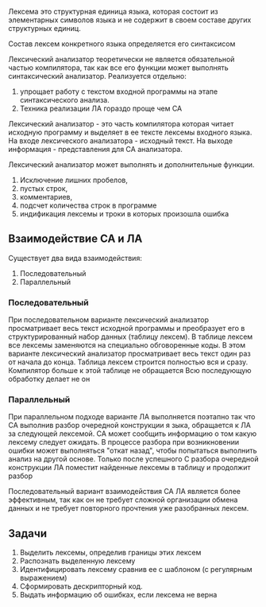 Лексема это структурная единица языка, которая состоит из элементарных символов языка и не содержит в своем составе других структурных единиц. 

Состав лексем конкретного языка определяется его синтаксисом 

Лексический анализатор теоретически не является обязательной частью компилятора, так как все его функции может выполнять синтаксический анализатор. Реализуется отдельно:
1) упрощает работу с текстом входной программы на этапе синтаксического анализа.
2) Техника реализации ЛА гораздо проще чем СА

Лексический анализатор - это часть компилятора которая читает исходную программу и выделяет в ее тексте лексемы входного языка. На входе лексического анализатора - исходный текст. На выходе информация - представления для СА анализатора. 

Лексический анализатор может выполнять и дополнительные функции. 
1) Исключение лишних пробелов, 
2) пустых строк,
3) комментариев, 
4) подсчет количества строк в программе 
5) индификация лексемы и троки в которых произошла ошибка 

## Взаимодействие СА и ЛА 
Существует два вида взаимодействия:
1. Последовательный
2. Параллельный
### Последовательный
При последовательном варианте лексический анализатор просматривает весь текст исходной программы и преобразует его в структурированный набор данных (таблицу лексем). В таблице лексем все лексемы заменяются на специально обговоренные коды. 
В этом варианте лексический анализатор просматривает весь текст один раз от начала до конца. Таблица лексем строится полностью вся и сразу. Компилятор больше к этой таблице не обращается Всю последующую обработку делает не он 

### Параллельный
При параллельном подходе варианте ЛА выполняется поэтапно так что СА выполнив разбор очередной конструкции я зыка, обращается к ЛА за следующей лексемой. СА может сообщить информацию о том какую лексему следует ожидать. В процессе разбора при возникновении ошибки может выполняться "откат назад", чтобы попытаться выполнить анализ на другой основе.
Только после успешного С разбора очередной конструкции ЛА поместит найденные лексемы в таблицу и продолжит разбор 

Последовательный вариант взаимодействия СА ЛА является более эффективным, так как он не требует сложной организации обмена данных и не требует повторного прочтения уже разобранных лексем. 

## Задачи  
1) Выделить лексемы, определив границы этих лексем
2) Распознать выделенную лексему 
3) Идентифицировать лексему сравнив ее с шаблоном (с регулярным выражением)
4) Сформировать дескрипторный код.
5) Выдать информацию об ошибках, если лексема не верна 

